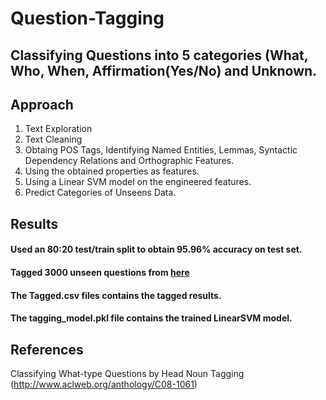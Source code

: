 # Question-Tagging

## Classifying Questions into 5 categories (What, Who, When, Affirmation(Yes/No) and Unknown.

## Approach

1. Text Exploration
2. Text Cleaning
3. Obtaing POS Tags, Identifying Named Entities, Lemmas, Syntactic Dependency Relations and Orthographic Features.
4. Using the obtained properties as features.
5. Using a Linear SVM model on the engineered features.
6. Predict Categories of Unseens Data.

## Results

#### Used an 80:20 test/train split to obtain 95.96% accuracy on test set.
#### Tagged 3000 unseen questions from [here](http://cogcomp.org/Data/QA/QC/train_3000.label)
#### The Tagged.csv files contains the tagged results.
#### The tagging_model.pkl file contains the trained LinearSVM model.

## References
Classifying What-type Questions by Head Noun Tagging (http://www.aclweb.org/anthology/C08-1061)
